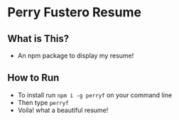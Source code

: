 # Perry Fustero Resume

## What is This?
* An npm package to display my resume!

## How to Run
* To install run `npm i -g perryf` on your command line
* Then type `perryf`
* Voila! what a beautiful resume!
